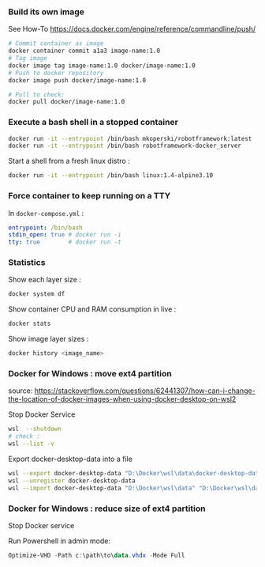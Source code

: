 ### Build its own image

See How-To https://docs.docker.com/engine/reference/commandline/push/

```bash
# Commit container as image
docker container commit a1a3 image-name:1.0
# Tag image 
docker image tag image-name:1.0 docker/image-name:1.0
# Push to docker repository
docker image push docker/image-name:1.0

# Pull to check:
docker pull docker/image-name:1.0
```

### Execute a bash shell in a stopped container

```bash
docker run -it --entrypoint /bin/bash mkoperski/robotframework:latest
docker run -it --entrypoint /bin/bash robotframework-docker_server
```
Start a shell from a fresh linux distro :
```bash
docker run -it --entrypoint /bin/bash linux:1.4-alpine3.10
```

### Force container to keep running on a TTY

In `docker-compose.yml` :

```yaml
entrypoint: /bin/bash
stdin_open: true # docker run -i
tty: true        # docker run -t
```

### Statistics

Show each layer size :

```bash
docker system df
```

Show container CPU and RAM consumption in live :

```bash
docker stats
```

Show image layer sizes :

```bash
docker history <image_name>
```

### Docker for Windows : move ext4 partition

source: https://stackoverflow.com/questions/62441307/how-can-i-change-the-location-of-docker-images-when-using-docker-desktop-on-wsl2

Stop Docker Service

```bash
wsl  --shutdown
# check : 
wsl --list -v
```
Export docker-desktop-data into a file

```bash
wsl --export docker-desktop-data "D:\Docker\wsl\data\docker-desktop-data.tar"
wsl --unregister docker-desktop-data
wsl --import docker-desktop-data "D:\Docker\wsl\data" "D:\Docker\wsl\data\docker-desktop-data.tar" --version 2
```

### Docker for Windows : reduce size of ext4 partition

Stop Docker service

Run Powershell in admin mode:

```powershell
Optimize-VHD -Path c:\path\to\data.vhdx -Mode Full
```
